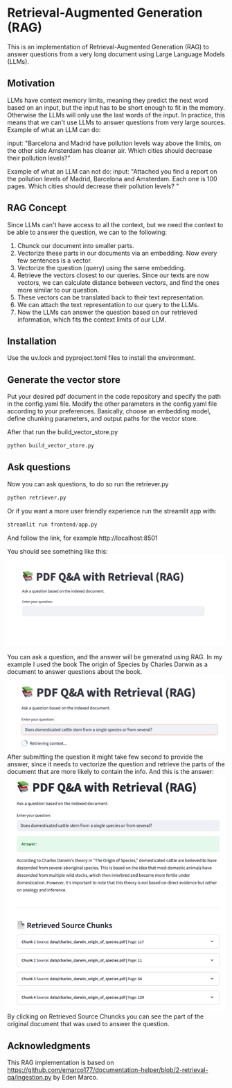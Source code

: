 # Retrieval-Augmented Generation (RAG)
This is an implementation of Retrieval-Augmented Generation (RAG) to answer questions from a very long document using Large Language Models (LLMs).

## Motivation
LLMs have context memory limits, meaning they predict the next word based on an input, but the input has to be short enough to fit in the memory. Otherwise the LLMs will only use the last words of the input. In practice, this means that we can't use LLMs to answer questions from very large sources.
Example of what an LLM can do:

input:
"Barcelona and Madrid have pollution levels way above the limits, on the other side Amsterdam has cleaner air.
Which cities should decrease their pollution levels?"


Example of what an LLM can not do:
input:
"Attached you find a report on the pollution levels of Madrid, Barcelona and Amsterdam. Each one is 100 pages. Which cities should decrease their pollution levels? "

## RAG Concept
Since LLMs can't have access to all the context, but we need the context to be able to answer the question, we can to the following:
1. Chunck our document into smaller parts.
2. Vectorize these parts in our documents via an embedding. Now every few sentences is a vector.
3. Vectorize the question (query) using the same embedding.
4. Retrieve the vectors closest to our queries. Since our texts are now vectors, we can calculate distance between vectors, and find the ones more similar to our question.
5. These vectors can be translated back to their text representation.
6. We can attach the text representation to our query to the LLMs.
7. Now the LLMs can answer the question based on our retrieved information, which fits the context limits of our LLM.

## Installation
Use the uv.lock and pyproject.toml files to install the environment.

## Generate the vector store
Put your desired pdf document in the code repository and specify the path in the config.yaml file.
Modify the other parameters in the config.yaml file according to your preferences.
Basically, choose an embedding model, define chunking parameters, and output paths for the vector store.

After that run the build_vector_store.py
```python
python build_vector_store.py
```
## Ask questions
Now you can ask questions, to do so run the retriever.py
```python
python retriever.py
```
Or if you want a more user friendly experience run the streamlit app with:
```python
streamlit run frontend/app.py
```
And follow the link, for example http://localhost:8501

You should see something like this:
![alt text](images/frontend_v1.png)

You can ask a question, and the answer will be generated using RAG.
In my example I used the book The origin of Species by Charles Darwin as a document to answer questions about the book.
![alt text](images/question.png)
After submitting the question it might take few second to provide the answer, since it needs to vectorize the question and retrieve the parts of the document that are more likely to contain the info.
And this is the answer:
![alt text](images/answer.png)
By clicking on Retrieved Source Chuncks you can see the part of the original document that was used to answer the question.

## Acknowledgments
This RAG implementation is based on https://github.com/emarco177/documentation-helper/blob/2-retrieval-qa/ingestion.py by Eden Marco.
